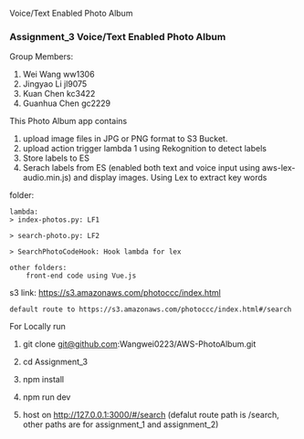 Voice/Text Enabled Photo Album

### Assignment_3 Voice/Text Enabled Photo Album

Group Members:

1. Wei Wang    ww1306
2. Jingyao Li  jl9075
3. Kuan Chen   kc3422
4. Guanhua Chen gc2229

This Photo Album app contains
1. upload image files in JPG or PNG format to S3 Bucket.
2. upload action trigger lambda 1 using Rekognition to detect labels
3. Store labels to ES
4. Serach labels from ES (enabled both text and voice input using aws-lex-audio.min.js) and display images. Using Lex to extract key words

folder:

    lambda:
    > index-photos.py: LF1
        
    > search-photo.py: LF2
        
    > SearchPhotoCodeHook: Hook lambda for lex

    other folders:
        front-end code using Vue.js

s3 link:
    https://s3.amazonaws.com/photoccc/index.html

    default route to https://s3.amazonaws.com/photoccc/index.html#/search

For Locally run
1. git clone git@github.com:Wangwei0223/AWS-PhotoAlbum.git

2. cd Assignment_3

3. npm install

4. npm run dev

5. host on http://127.0.0.1:3000/#/search (defalut route path is /search, other paths are for assignment_1 and assignment_2)





